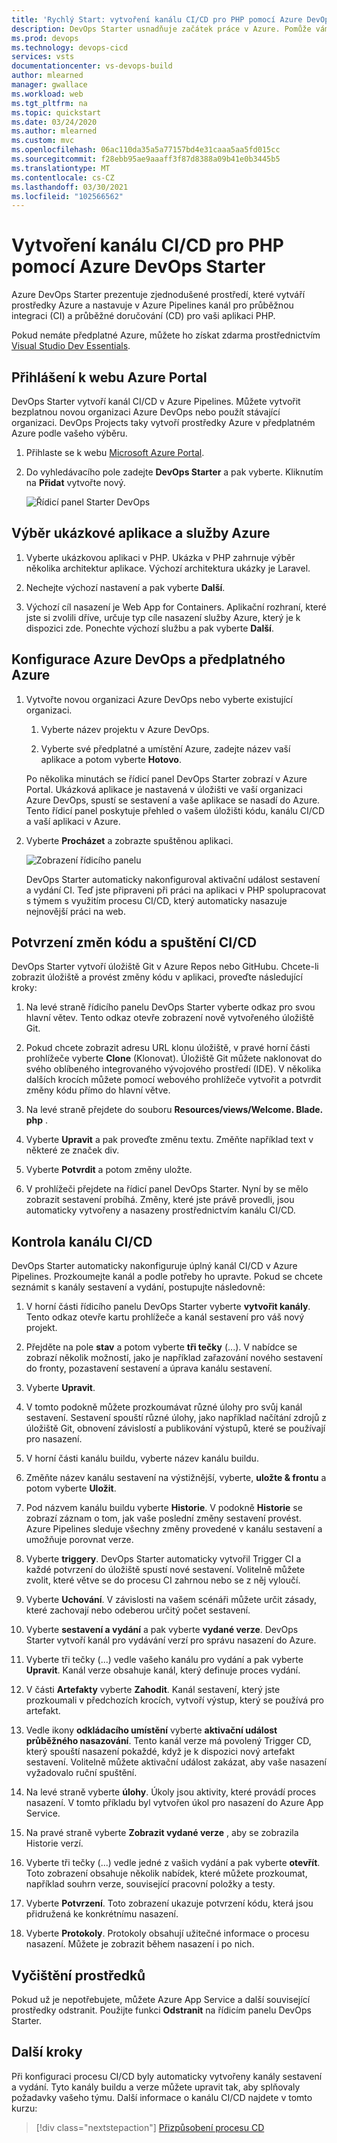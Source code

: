 ```yaml
---
title: 'Rychlý Start: vytvoření kanálu CI/CD pro PHP pomocí Azure DevOps Starter'
description: DevOps Starter usnadňuje začátek práce v Azure. Pomůže vám v několika rychlých krocích spustit aplikaci v libovolné službě Azure.
ms.prod: devops
ms.technology: devops-cicd
services: vsts
documentationcenter: vs-devops-build
author: mlearned
manager: gwallace
ms.workload: web
ms.tgt_pltfrm: na
ms.topic: quickstart
ms.date: 03/24/2020
ms.author: mlearned
ms.custom: mvc
ms.openlocfilehash: 06ac110da35a5a77157bd4e31caaa5aa5fd015cc
ms.sourcegitcommit: f28ebb95ae9aaaff3f87d8388a09b41e0b3445b5
ms.translationtype: MT
ms.contentlocale: cs-CZ
ms.lasthandoff: 03/30/2021
ms.locfileid: "102566562"
---
```

# <a name="create-a-cicd-pipeline-for-php-with-azure-devops-starter"></a>Vytvoření kanálu CI/CD pro PHP pomocí Azure DevOps Starter

Azure DevOps Starter prezentuje zjednodušené prostředí, které vytváří prostředky Azure a nastavuje v Azure Pipelines kanál pro průběžnou integraci (CI) a průběžné doručování (CD) pro vaši aplikaci PHP.  

Pokud nemáte předplatné Azure, můžete ho získat zdarma prostřednictvím [Visual Studio Dev Essentials](https://visualstudio.microsoft.com/dev-essentials/).

## <a name="sign-in-to-the-azure-portal"></a>Přihlášení k webu Azure Portal

 DevOps Starter vytvoří kanál CI/CD v Azure Pipelines. Můžete vytvořit bezplatnou novou organizaci Azure DevOps nebo použít stávající organizaci. DevOps Projects taky vytvoří prostředky Azure v předplatném Azure podle vašeho výběru.

1. Přihlaste se k webu [Microsoft Azure Portal](https://portal.azure.com).

1. Do vyhledávacího pole zadejte **DevOps Starter** a pak vyberte. Kliknutím na **Přidat** vytvořte nový.

    ![Řídicí panel Starter DevOps](_img/azure-devops-starter-aks/search-devops-starter.png) 

## <a name="select-a-sample-application-and-azure-service"></a>Výběr ukázkové aplikace a služby Azure

1. Vyberte ukázkovou aplikaci v PHP. Ukázka v PHP zahrnuje výběr několika architektur aplikace. Výchozí architektura ukázky je Laravel.
        
1. Nechejte výchozí nastavení a pak vyberte **Další**.  

1. Výchozí cíl nasazení je Web App for Containers. Aplikační rozhraní, které jste si zvolili dříve, určuje typ cíle nasazení služby Azure, který je k dispozici zde.  Ponechte výchozí službu a pak vyberte **Další**.
 
## <a name="configure-azure-devops-and-an-azure-subscription"></a>Konfigurace Azure DevOps a předplatného Azure 

1. Vytvořte novou organizaci Azure DevOps nebo vyberte existující organizaci. 

    1. Vyberte název projektu v Azure DevOps. 
    
    1. Vyberte své předplatné a umístění Azure, zadejte název vaší aplikace a potom vyberte **Hotovo**.  
    
    Po několika minutách se řídicí panel DevOps Starter zobrazí v Azure Portal. Ukázková aplikace je nastavená v úložišti ve vaší organizaci Azure DevOps, spustí se sestavení a vaše aplikace se nasadí do Azure. Tento řídicí panel poskytuje přehled o vašem úložišti kódu, kanálu CI/CD a vaší aplikaci v Azure.  
        
2. Vyberte **Procházet** a zobrazte spuštěnou aplikaci.

    ![Zobrazení řídicího panelu](_img/azure-devops-project-php/dashboardnopreview.png) 
    
   DevOps Starter automaticky nakonfiguroval aktivační událost sestavení a vydání CI.  Teď jste připraveni při práci na aplikaci v PHP spolupracovat s týmem s využitím procesu CI/CD, který automaticky nasazuje nejnovější práci na web.

## <a name="commit-code-changes-and-execute-cicd"></a>Potvrzení změn kódu a spuštění CI/CD

 DevOps Starter vytvoří úložiště Git v Azure Repos nebo GitHubu. Chcete-li zobrazit úložiště a provést změny kódu v aplikaci, proveďte následující kroky:

1. Na levé straně řídicího panelu DevOps Starter vyberte odkaz pro svou hlavní větev. Tento odkaz otevře zobrazení nově vytvořeného úložiště Git.

1. Pokud chcete zobrazit adresu URL klonu úložiště, v pravé horní části prohlížeče vyberte **Clone** (Klonovat). Úložiště Git můžete naklonovat do svého oblíbeného integrovaného vývojového prostředí (IDE). V několika dalších krocích můžete pomocí webového prohlížeče vytvořit a potvrdit změny kódu přímo do hlavní větve.

1. Na levé straně přejdete do souboru **Resources/views/Welcome. Blade. php** .

1. Vyberte **Upravit** a pak proveďte změnu textu.  Změňte například text v některé ze značek div.

1. Vyberte **Potvrdit** a potom změny uložte.

1. V prohlížeči přejdete na řídicí panel DevOps Starter. Nyní by se mělo zobrazit sestavení probíhá. Změny, které jste právě provedli, jsou automaticky vytvořeny a nasazeny prostřednictvím kanálu CI/CD.

## <a name="examine-the-cicd-pipeline"></a>Kontrola kanálu CI/CD

 DevOps Starter automaticky nakonfiguruje úplný kanál CI/CD v Azure Pipelines. Prozkoumejte kanál a podle potřeby ho upravte. Pokud se chcete seznámit s kanály sestavení a vydání, postupujte následovně:

1. V horní části řídicího panelu DevOps Starter vyberte **vytvořit kanály**. Tento odkaz otevře kartu prohlížeče a kanál sestavení pro váš nový projekt.

1. Přejděte na pole **stav** a potom vyberte **tři tečky** (...). V nabídce se zobrazí několik možností, jako je například zařazování nového sestavení do fronty, pozastavení sestavení a úprava kanálu sestavení.

1. Vyberte **Upravit**.

1. V tomto podokně můžete prozkoumávat různé úlohy pro svůj kanál sestavení. Sestavení spouští různé úlohy, jako například načítání zdrojů z úložiště Git, obnovení závislostí a publikování výstupů, které se používají pro nasazení.

1. V horní části kanálu buildu, vyberte název kanálu buildu.

1. Změňte název kanálu sestavení na výstižnější, vyberte, **uložte & frontu** a potom vyberte **Uložit**.

1. Pod názvem kanálu buildu vyberte **Historie**.  V podokně **Historie** se zobrazí záznam o tom, jak vaše poslední změny sestavení provést. Azure Pipelines sleduje všechny změny provedené v kanálu sestavení a umožňuje porovnat verze.

1. Vyberte **triggery**. DevOps Starter automaticky vytvořil Trigger CI a každé potvrzení do úložiště spustí nové sestavení. Volitelně můžete zvolit, které větve se do procesu CI zahrnou nebo se z něj vyloučí.

1. Vyberte **Uchování**. V závislosti na vašem scénáři můžete určit zásady, které zachovají nebo odeberou určitý počet sestavení.

1. Vyberte **sestavení a vydání** a pak vyberte **vydané verze**.  DevOps Starter vytvoří kanál pro vydávání verzí pro správu nasazení do Azure.

1. Vyberte tři tečky (...) vedle vašeho kanálu pro vydání a pak vyberte **Upravit**. Kanál verze obsahuje kanál, který definuje proces vydání. 

12. V části **Artefakty** vyberte **Zahodit**. Kanál sestavení, který jste prozkoumali v předchozích krocích, vytvoří výstup, který se používá pro artefakt. 

1. Vedle ikony **odkládacího umístění** vyberte **aktivační událost průběžného nasazování**. Tento kanál verze má povolený Trigger CD, který spouští nasazení pokaždé, když je k dispozici nový artefakt sestavení. Volitelně můžete aktivační událost zakázat, aby vaše nasazení vyžadovalo ruční spuštění. 

1. Na levé straně vyberte **úlohy**. Úkoly jsou aktivity, které provádí proces nasazení. V tomto příkladu byl vytvořen úkol pro nasazení do Azure App Service.

1. Na pravé straně vyberte **Zobrazit vydané verze** , aby se zobrazila Historie verzí.

1. Vyberte tři tečky (...) vedle jedné z vašich vydání a pak vyberte  **otevřít**. Toto zobrazení obsahuje několik nabídek, které můžete prozkoumat, například souhrn verze, související pracovní položky a testy.

1. Vyberte **Potvrzení**. Toto zobrazení ukazuje potvrzení kódu, která jsou přidružená ke konkrétnímu nasazení. 

1. Vyberte **Protokoly**. Protokoly obsahují užitečné informace o procesu nasazení. Můžete je zobrazit během nasazení i po nich.

## <a name="clean-up-resources"></a>Vyčištění prostředků

Pokud už je nepotřebujete, můžete Azure App Service a další související prostředky odstranit. Použijte funkci **Odstranit** na řídicím panelu DevOps Starter.

## <a name="next-steps"></a>Další kroky

Při konfiguraci procesu CI/CD byly automaticky vytvořeny kanály sestavení a vydání. Tyto kanály buildu a verze můžete upravit tak, aby splňovaly požadavky vašeho týmu. Další informace o kanálu CI/CD najdete v tomto kurzu:

> [!div class="nextstepaction"]
> [Přizpůsobení procesu CD](/azure/devops/pipelines/release/define-multistage-release-process)
